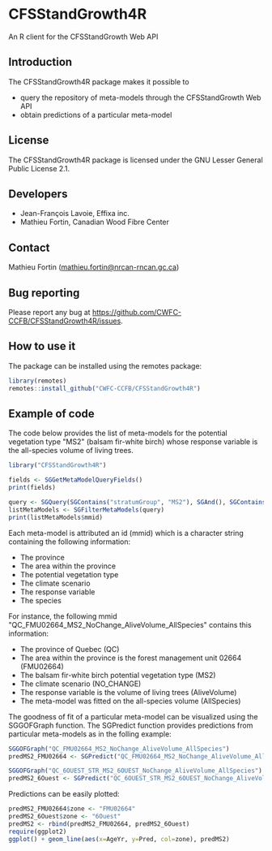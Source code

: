 # CFSStandGrowth4R

An R client for the CFSStandGrowth Web API

## Introduction

The CFSStandGrowth4R package makes it possible to
- query the repository of meta-models through the CFSStandGrowth Web API
- obtain predictions of a particular meta-model

## License

The CFSStandGrowth4R package is licensed under the GNU Lesser General Public License 2.1.

## Developers

- Jean-François Lavoie, Effixa inc.
- Mathieu Fortin, Canadian Wood Fibre Center

## Contact

Mathieu Fortin (mathieu.fortin@nrcan-rncan.gc.ca)

## Bug reporting

Please report any bug at https://github.com/CWFC-CCFB/CFSStandGrowth4R/issues.

## How to use it

The package can be installed using the remotes package:

~~~R
library(remotes)
remotes::install_github("CWFC-CCFB/CFSStandGrowth4R")
~~~

## Example of code

The code below provides the list of meta-models for the potential vegetation type "MS2" (balsam fir-white birch) whose response variable is the all-species volume of living trees.

~~~R
library("CFSStandGrowth4R")

fields <- SGGetMetaModelQueryFields()
print(fields)

query <- SGQuery(SGContains("stratumGroup", "MS2"), SGAnd(), SGContains("outputType", "AllSpecies"))
listMetaModels <- SGFilterMetaModels(query)
print(listMetaModels$mmid)
~~~

Each meta-model is attributed an id (mmid) which is a character string containing the following information:

- The province
- The area within the province
- The potential vegetation type
- The climate scenario
- The response variable
- The species

For instance, the following mmid "QC_FMU02664_MS2_NoChange_AliveVolume_AllSpecies" contains this information:
- The province of Quebec (QC)
- The area within the province is the forest management unit 02664 (FMU02664)
- The balsam fir-white birch potential vegetation type (MS2)
- The climate scenario (NO_CHANGE)
- The response variable is the volume of living trees (AliveVolume)
- The meta-model was fitted on the all-species volume (AllSpecies)


The goodness of fit of a particular meta-model can be visualized using the SGGOFGraph 
function. The SGPredict function provides predictions from particular meta-models as in
the folling example:

~~~R
SGGOFGraph("QC_FMU02664_MS2_NoChange_AliveVolume_AllSpecies")
predMS2_FMU02664 <- SGPredict("QC_FMU02664_MS2_NoChange_AliveVolume_AllSpecies", 1, 150, 1)

SGGOFGraph("QC_6OUEST_STR_MS2_6OUEST_NoChange_AliveVolume_AllSpecies")
predMS2_6Ouest <- SGPredict("QC_6OUEST_STR_MS2_6OUEST_NoChange_AliveVolume_AllSpecies", 1, 150, 1)
~~~

Predictions can be easily plotted:

~~~R
predMS2_FMU02664$zone <- "FMU02664"
predMS2_6Ouest$zone <- "6Ouest"
predMS2 <- rbind(predMS2_FMU02664, predMS2_6Ouest)
require(ggplot2)
ggplot() + geom_line(aes(x=AgeYr, y=Pred, col=zone), predMS2)
~~~